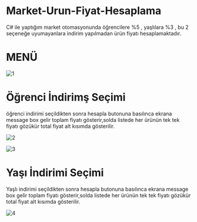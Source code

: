 # Market-Urun-Fiyat-Hesaplama
C# ile yaptığım market otomasyonunda öğrencilere %5 , yaşlılara %3 , bu 2 seçeneğe uyumayanlara indirim yapılmadan ürün fiyatı hesaplamaktadır.

# MENÜ
![1](https://user-images.githubusercontent.com/91004987/134799635-be60180f-5b89-4c8b-8c4c-9fa5904560eb.JPG)

# Öğrenci İndirimş Seçimi
öğrenci indirimi seçildikten sonra hesapla butonuna basılınca ekrana message box gelir toplam fiyatı gösterir,solda listede her ürünün tek tek fiyatı gözükür total fiyat alt kısımda gösterilir.

![2](https://user-images.githubusercontent.com/91004987/134799631-b50dafa8-a1fc-4c0b-b71d-db89fd9b3320.JPG)

![3](https://user-images.githubusercontent.com/91004987/134799633-97ef4def-070a-4a85-84c8-400f0b456f5e.JPG)

# Yaşı İndirimi Seçimi
Yaşlı indirimi seçildikten sonra hesapla butonuna basılınca ekrana message box gelir toplam fiyatı gösterir,solda listede her ürünün tek tek fiyatı gözükür total fiyat alt kısımda gösterilir.

![4](https://user-images.githubusercontent.com/91004987/134799634-0b97eaeb-46a8-4301-83e4-275486baef8e.JPG)

